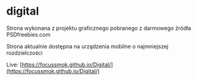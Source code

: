 # digital

Strona wykonana z projektu graficznego pobranego z darmowego źródła PSDfreebies.com

Strona aktualnie dostępna na urządzenia mobilne o najmniejszej rozdzielczości

Live: [https://focussmok.github.io/Digital/](https://focussmok.github.io/Digital/)

